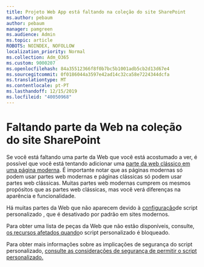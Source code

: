 ```yaml
---
title: Projeto Web App está faltando na coleção do site SharePoint
ms.author: pebaum
author: pebaum
manager: pamgreen
ms.audience: Admin
ms.topic: article
ROBOTS: NOINDEX, NOFOLLOW
localization_priority: Normal
ms.collection: Adm_O365
ms.custom: 9000207
ms.openlocfilehash: 84a35512366f8f0b7bc5b1001adb5cb2d13d67e4
ms.sourcegitcommit: 0f0186044a3597e42ad14c32ca58e7224344dcfa
ms.translationtype: MT
ms.contentlocale: pt-PT
ms.lasthandoff: 12/15/2019
ms.locfileid: "40050968"
---
```

# <a name="missing-web-part-in-sharepoint-site-collection"></a>Faltando parte da Web na coleção do site SharePoint

Se você está faltando uma parte da Web que você está acostumado a ver, é possível que você está tentando adicionar uma [parte da web clássico em uma página moderna](https://support.office.com/article/classic-and-modern-web-part-experiences-3fdae6c3-8fc1-49ab-8708-8c104b882e64). É importante notar que as páginas modernas só podem usar partes web modernas e páginas clássicas só podem usar partes web clássicas. Muitas partes web modernas cumprem os mesmos propósitos que as partes web clássicas, mas você verá diferenças na aparência e funcionalidade.

Há muitas partes da Web que não aparecem devido à [configuração](https://docs.microsoft.com/sharepoint/allow-or-prevent-custom-script)de script personalizado , que é desativado por padrão em sites modernos. 

Para obter uma lista de peças da Web que não estão disponíveis, consulte, [os recursos afetados quando](https://docs.microsoft.com/sharepoint/allow-or-prevent-custom-script#features-affected-when-custom-script-is-blocked)o script personalizado é bloqueado.

 Para obter mais informações sobre as implicações de segurança do script personalizado, [consulte as considerações de segurança de permitir o script personalizado.](https://docs.microsoft.com/sharepoint/security-considerations-of-allowing-custom-script)
